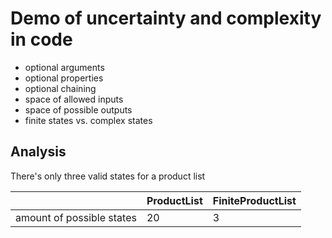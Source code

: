 # Demo of uncertainty and complexity in code

- optional arguments
- optional properties
- optional chaining
- space of allowed inputs
- space of possible outputs
- finite states vs. complex states

## Analysis

There's only three valid states for a product list

|                           | ProductList | FiniteProductList |
| ------------------------- | ----------- | ----------------- |
| amount of possible states | 20          | 3                 |
